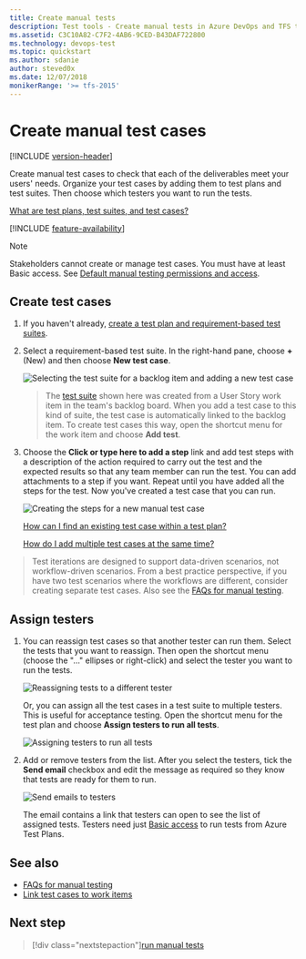 ```yaml
---
title: Create manual tests
description: Test tools - Create manual tests in Azure DevOps and TFS to make sure each of the deliverables meets your users needs
ms.assetid: C3C10A82-C7F2-4AB6-9CED-B43DAF722800
ms.technology: devops-test
ms.topic: quickstart
ms.author: sdanie
author: steved0x
ms.date: 12/07/2018
monikerRange: '>= tfs-2015'
---
```


# Create manual test cases

[!INCLUDE [version-header](includes/version-header.md)]

<a name="test-cases"></a>
Create manual test cases to check that each of the deliverables
meet your users' needs. Organize your test cases by adding them
to test plans and test suites. Then choose which testers you want to run
the tests.

[What are test plans, test suites, and test cases?](create-a-test-plan.md#testplans)

[!INCLUDE [feature-availability](includes/feature-availability.md)]

> [!NOTE]
> Stakeholders cannot create or manage test cases. You must have at least Basic access.
> See [Default manual testing permissions and access](manual-test-permissions.md).

<a name="createcase"></a>

## Create test cases

1.  If you haven't already,
    [create a test plan and requirement-based test suites](create-a-test-plan.md).

1.  Select a requirement-based test suite. In the right-hand pane, choose **+** (New)
    and then choose **New test case**.

    ![Selecting the test suite for a backlog item and adding a new test case](media/create-test-cases/CreateTest_1.png)

    > The [test suite](create-a-test-plan.md) shown here was created from a User Story work item in the team's backlog board.
    > When you add a test case to this kind of suite, the test case is automatically linked to the backlog item.
    > To create test cases this way, open the shortcut menu for the work item and choose **Add test**.

1.  Choose the **Click or type here to add a step** link and add test steps
    with a description of the action required to carry out the test and the
    expected results so that any team member can run the test.
    You can add attachments to a step if you want. Repeat until you have added
    all the steps for the test. Now you've created a test case that you can run.

    ![Creating the steps for a new manual test case](media/create-test-cases/CreateTest_3.png)

    [How can I find an existing test case within a test plan?](create-a-test-plan.md#findplan)

    [How do I add multiple test cases at the same time?](reference-qa.md#add-multiple-test-cases)

> Test iterations are designed to support data-driven scenarios, not workflow-driven scenarios.
> From a best practice perspective, if you have two test scenarios where the workflows are
> different, consider creating separate test cases. Also see the [FAQs for manual testing](reference-qa.md#testcases).

<a name="assigncase"></a>

## Assign testers

1.  You can reassign test cases so that another tester can
    run them. Select the tests that you want to reassign. Then
    open the shortcut menu (choose the "..." ellipses or right-click)
    and select the tester you want to run the tests.

    ![Reassigning tests to a different tester](media/create-test-cases/AssignTester.png)

    Or, you can assign all the test cases in a test suite to multiple testers.
    This is useful for acceptance testing. Open the shortcut menu for the test plan
    and choose **Assign testers to run all tests**.

    ![Assigning testers to run all tests](media/create-test-cases/AssignMultipleTesters.png)

1.  Add or remove testers from the list. After you select the testers, tick the **Send email**
    checkbox and edit the message as required so they know that tests are ready for them to run.

    ![Send emails to testers](media/create-test-cases/AssignMultipleTestersEmail.png)

    The email contains a link that testers can open to see the list of assigned tests.
    Testers need just [Basic access](https://visualstudio.microsoft.com/products/visual-studio-online-Basic-vs)
    to run tests from Azure Test Plans.

## See also

- [FAQs for manual testing](reference-qa.md#testcases)
- [Link test cases to work items](../boards/queries/link-work-items-support-traceability.md)

## Next step

> [!div class="nextstepaction"][run manual tests](run-manual-tests.md)
